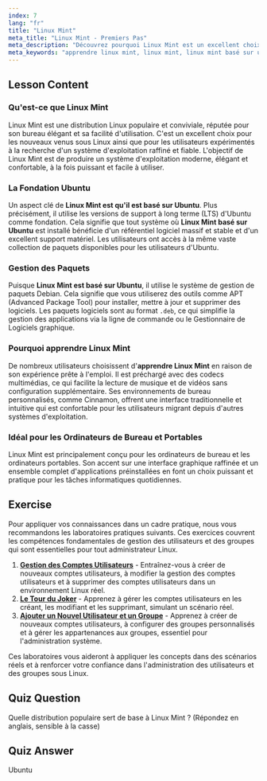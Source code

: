 ```yaml
---
index: 7
lang: "fr"
title: "Linux Mint"
meta_title: "Linux Mint - Premiers Pas"
meta_description: "Découvrez pourquoi Linux Mint est un excellent choix pour les débutants. Apprenez Linux Mint, basé sur Ubuntu, et explorez son interface conviviale, sa gestion des paquets et ses fonctionnalités de bureau."
meta_keywords: "apprendre linux mint, linux mint, linux mint basé sur ubuntu, ubuntu-based, linux pour débutants, distribution linux, gestionnaire de paquets debian"
---
```


## Lesson Content

### Qu'est-ce que Linux Mint

Linux Mint est une distribution Linux populaire et conviviale, réputée pour son bureau élégant et sa facilité d'utilisation. C'est un excellent choix pour les nouveaux venus sous Linux ainsi que pour les utilisateurs expérimentés à la recherche d'un système d'exploitation raffiné et fiable. L'objectif de Linux Mint est de produire un système d'exploitation moderne, élégant et confortable, à la fois puissant et facile à utiliser.

### La Fondation Ubuntu

Un aspect clé de **Linux Mint est qu'il est basé sur Ubuntu**. Plus précisément, il utilise les versions de support à long terme (LTS) d'Ubuntu comme fondation. Cela signifie que tout système où **Linux Mint basé sur Ubuntu** est installé bénéficie d'un référentiel logiciel massif et stable et d'un excellent support matériel. Les utilisateurs ont accès à la même vaste collection de paquets disponibles pour les utilisateurs d'Ubuntu.

### Gestion des Paquets

Puisque **Linux Mint est basé sur Ubuntu**, il utilise le système de gestion de paquets Debian. Cela signifie que vous utiliserez des outils comme APT (Advanced Package Tool) pour installer, mettre à jour et supprimer des logiciels. Les paquets logiciels sont au format `.deb`, ce qui simplifie la gestion des applications via la ligne de commande ou le Gestionnaire de Logiciels graphique.

### Pourquoi apprendre Linux Mint

De nombreux utilisateurs choisissent d'**apprendre Linux Mint** en raison de son expérience prête à l'emploi. Il est préchargé avec des codecs multimédias, ce qui facilite la lecture de musique et de vidéos sans configuration supplémentaire. Ses environnements de bureau personnalisés, comme Cinnamon, offrent une interface traditionnelle et intuitive qui est confortable pour les utilisateurs migrant depuis d'autres systèmes d'exploitation.

### Idéal pour les Ordinateurs de Bureau et Portables

Linux Mint est principalement conçu pour les ordinateurs de bureau et les ordinateurs portables. Son accent sur une interface graphique raffinée et un ensemble complet d'applications préinstallées en font un choix puissant et pratique pour les tâches informatiques quotidiennes.

## Exercise

Pour appliquer vos connaissances dans un cadre pratique, nous vous recommandons les laboratoires pratiques suivants. Ces exercices couvrent les compétences fondamentales de gestion des utilisateurs et des groupes qui sont essentielles pour tout administrateur Linux.

1. **[Gestion des Comptes Utilisateurs](https://labex.io/fr/labs/linux-user-account-management-49)** - Entraînez-vous à créer de nouveaux comptes utilisateurs, à modifier la gestion des comptes utilisateurs et à supprimer des comptes utilisateurs dans un environnement Linux réel.
2. **[Le Tour du Joker](https://labex.io/fr/labs/linux-the-joker-s-trick-270247)** - Apprenez à gérer les comptes utilisateurs en les créant, les modifiant et les supprimant, simulant un scénario réel.
3. **[Ajouter un Nouvel Utilisateur et un Groupe](https://labex.io/fr/labs/linux-add-new-user-and-group-17987)** - Apprenez à créer de nouveaux comptes utilisateurs, à configurer des groupes personnalisés et à gérer les appartenances aux groupes, essentiel pour l'administration système.

Ces laboratoires vous aideront à appliquer les concepts dans des scénarios réels et à renforcer votre confiance dans l'administration des utilisateurs et des groupes sous Linux.

## Quiz Question

Quelle distribution populaire sert de base à Linux Mint ? (Répondez en anglais, sensible à la casse)

## Quiz Answer

Ubuntu
